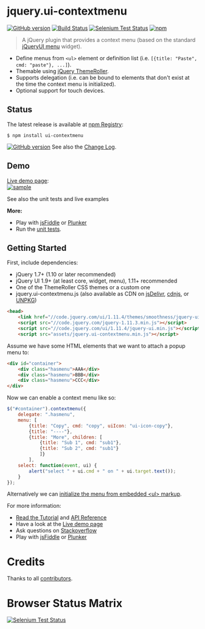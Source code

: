 # jquery.ui-contextmenu
[![GitHub version](https://badge.fury.io/gh/mar10%2Fjquery-ui-contextmenu.svg)](https://github.com/mar10/jquery-ui-contextmenu/releases/latest)
[![Build Status](https://travis-ci.org/mar10/jquery-ui-contextmenu.svg?branch=master)](https://travis-ci.org/mar10/jquery-ui-contextmenu)
[![Selenium Test Status](https://saucelabs.com/buildstatus/sauce-contextmenu)](https://saucelabs.com/u/sauce-contextmenu)
[![npm](https://img.shields.io/npm/dm/ui-contextmenu.svg)](https://www.npmjs.com/package/ui-contextmenu)

> A jQuery plugin that provides a context menu (based on the standard [jQueryUI menu] widget).

  * Define menus from `<ul>` element or definition list (i.e.
    `[{title: "Paste", cmd: "paste"}, ...]`).
  * Themable using [jQuery ThemeRoller](http://jqueryui.com/themeroller/).
  * Supports delegation (i.e. can be bound to elements that don't exist at the
    time the context menu is initialized).
  * Optional support for touch devices.


## Status

The latest release is available at [npm Registry](https://www.npmjs.org/package/ui-contextmenu):
```shell
$ npm install ui-contextmenu
```

[![GitHub version](https://badge.fury.io/gh/mar10%2Fjquery-ui-contextmenu.svg)](https://github.com/mar10/jquery-ui-contextmenu/releases/latest)
See also the [Change Log](https://github.com/mar10/jquery-ui-contextmenu/blob/master/CHANGELOG.md).


## Demo

[Live demo page](http://wwwendt.de/tech/demo/jquery-contextmenu/demo/):<br>
[ ![sample](demo/teaser.png?raw=true) ](http://wwwendt.de/tech/demo/jquery-contextmenu/demo/ "Live demo")

See also the unit tests and live examples

**More:**

  * Play with [jsFiddle](http://jsfiddle.net/mar10/6o3u8a88/) or
    [Plunker](http://plnkr.co/edit/Bbcoqy?p=preview)
  * Run the [unit tests](http://rawgit.com/mar10/jquery-ui-contextmenu/master/test/index.html).


## Getting Started

First, include dependencies:

* jQuery 1.7+ (1.10 or later recommended)
* jQuery UI 1.9+ (at least core, widget, menu), 1.11+ recommended
* One of the ThemeRoller CSS themes or a custom one
* jquery.ui-contextmenu.js (also available as CDN on
  [jsDelivr](https://www.jsdelivr.com/package/npm/ui-contextmenu),
  [cdnjs](https://cdnjs.com/libraries/jquery.ui-contextmenu), or
  [UNPKG](https://unpkg.com/ui-contextmenu@latest/jquery.ui-contextmenu.min.js))

```html
<head>
    <link href="//code.jquery.com/ui/1.11.4/themes/smoothness/jquery-ui.css" rel="stylesheet" />
    <script src="//code.jquery.com/jquery-1.11.3.min.js"></script>
    <script src="//code.jquery.com/ui/1.11.4/jquery-ui.min.js"></script>
    <script src="assets/jquery.ui-contextmenu.min.js"></script>
```

Assume we have some HTML elements that we want to attach a popup menu to:

```html
<div id="container">
    <div class="hasmenu">AAA</div>
    <div class="hasmenu">BBB</div>
    <div class="hasmenu">CCC</div>
</div>
```

Now we can enable a context menu like so:

```js
$("#container").contextmenu({
	delegate: ".hasmenu",
	menu: [
		{title: "Copy", cmd: "copy", uiIcon: "ui-icon-copy"},
		{title: "----"},
		{title: "More", children: [
			{title: "Sub 1", cmd: "sub1"},
			{title: "Sub 2", cmd: "sub1"}
			]}
		],
	select: function(event, ui) {
		alert("select " + ui.cmd + " on " + ui.target.text());
	}
});
```

Alternatively we can
<a href="https://github.com/mar10/jquery-ui-contextmenu/wiki#initialize-menu-from-an-existing-ul-element">
initialize the menu from embedded &lt;ul> markup</a>.

For more information:

  * [Read the Tutorial](https://github.com/mar10/jquery-ui-contextmenu/wiki) and
    [API Reference](https://github.com/mar10/jquery-ui-contextmenu/wiki/ApiRef)
  * Have a look at the [Live demo page](http://wwwendt.de/tech/demo/jquery-contextmenu/demo/)
  * Ask questions on [Stackoverflow](http://stackoverflow.com/questions/tagged/jquery-ui-contextmenu)
  * Play with [jsFiddle](http://jsfiddle.net/mar10/6o3u8a88/) or
    [Plunker](http://plnkr.co/edit/Bbcoqy?p=preview)


# Credits

Thanks to all [contributors](https://github.com/mar10/jquery-ui-contextmenu/contributors).


# Browser Status Matrix

[![Selenium Test Status](https://saucelabs.com/browser-matrix/sauce-contextmenu.svg)](https://saucelabs.com/u/sauce-contextmenu)


[jQueryUI menu]: http://jqueryui.com/menu/
